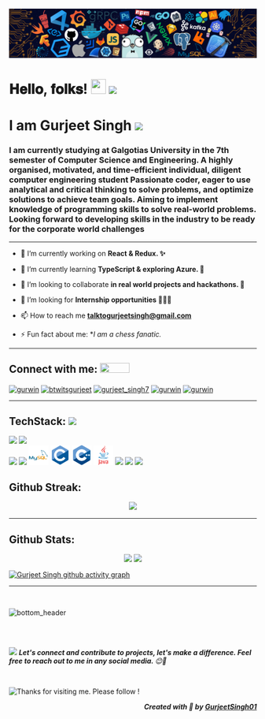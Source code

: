 
![Github Banner](https://github.com/Jaydeep-Yadav/Jaydeep-Yadav/blob/main/banner.png)


<!--<div align = "center">

  <img src = "https://i.pinimg.com/originals/ab/c4/5b/abc45b9c356fbb846632f010aa3a44ef.gif" width = "90%" height = "60%" align = "center"/>

</div>-->

<h1> 𝐇𝐞𝐥𝐥𝐨, 𝐟𝐨𝐥𝐤𝐬!  <img src="https://raw.githubusercontent.com/MartinHeinz/MartinHeinz/master/wave.gif" width="30px" height="30px" /> <img src="https://thumbs.gfycat.com/YoungWeakCanadagoose-max-1mb.gif" width="220px"></h1>

<h1> I am Gurjeet Singh <img src="https://emoji.slack-edge.com/T0172CCPGUW/party-blob/d7253707fa13e9ee.gif" width="30"/></h1>
<h3> I am currently studying at Galgotias University in the 7th semester of Computer Science and Engineering. A highly organised, motivated, and time-efficient individual, diligent computer engineering student Passionate coder, eager to use analytical and critical thinking to solve problems, and optimize solutions to achieve team goals. Aiming to implement knowledge of programming skills to solve real-world problems. Looking forward to developing skills in the industry to be ready for the corporate world challenges</h3>

---

- 🔭 I’m currently working on **React & Redux. ✨**

- 🌱 I’m currently learning **TypeScript & exploring Azure. 🚀**

- 👯 I’m looking to collaborate  **in real world projects and hackathons. 🤗**

- 🤝 I’m looking for **Internship opportunities 🧑‍💻🔥**

- 📫 How to reach me **talktogurjeetsingh@gmail.com**

- ⚡ Fun fact about me: **I am a chess fanatic.*

---

 ## **Connect with me:**  <img src='https://raw.githubusercontent.com/ShahriarShafin/ShahriarShafin/main/Assets/handshake.gif' width="60" height="20"> </h3>
<p align="left">
<a href="https://linkedin.com/in/gurwin" target="blank"><img align="center" src="https://raw.githubusercontent.com/rahuldkjain/github-profile-readme-generator/master/src/images/icons/Social/linked-in-alt.svg" alt="gurwin" height="30" width="40" /></a>
<a href="https://instagram.com/btwitsgurjeet" target="blank"><img align="center" src="https://raw.githubusercontent.com/rahuldkjain/github-profile-readme-generator/master/src/images/icons/Social/instagram.svg" alt="btwitsgurjeet" height="30" width="40" /></a>
<a href="https://www.hackerrank.com/gurjeet_singh7" target="blank"><img align="center" src="https://raw.githubusercontent.com/rahuldkjain/github-profile-readme-generator/master/src/images/icons/Social/hackerrank.svg" alt="gurjeet_singh7" height="30" width="40" /></a>
<a href="https://www.leetcode.com/gurwin" target="blank"><img align="center" src="https://raw.githubusercontent.com/rahuldkjain/github-profile-readme-generator/master/src/images/icons/Social/leet-code.svg" alt="gurwin" height="30" width="40" /></a>
<a href="https://auth.geeksforgeeks.org/user/gurwin" target="blank"><img align="center" src="https://raw.githubusercontent.com/rahuldkjain/github-profile-readme-generator/master/src/images/icons/Social/geeks-for-geeks.svg" alt="gurwin" height="30" width="40" /></a>
</p>

---


<!-- <h3 align="left">Languages and Tools:</h3>
<p align="left"> <a href="https://developer.android.com" target="_blank" rel="noreferrer"> <img src="https://raw.githubusercontent.com/devicons/devicon/master/icons/android/android-original-wordmark.svg" alt="android" width="40" height="40"/> </a> <a href="https://www.w3schools.com/css/" target="_blank" rel="noreferrer"> <img src="https://raw.githubusercontent.com/devicons/devicon/master/icons/css3/css3-original-wordmark.svg" alt="css3" width="40" height="40"/> </a> <a href="https://www.djangoproject.com/" target="_blank" rel="noreferrer"> <img src="https://raw.githubusercontent.com/devicons/devicon/master/icons/django/django-original.svg" alt="django" width="40" height="40"/> </a> <a href="https://flutter.dev" target="_blank" rel="noreferrer"> <img src="https://www.vectorlogo.zone/logos/flutterio/flutterio-icon.svg" alt="flutter" width="40" height="40"/> </a> <a href="https://git-scm.com/" target="_blank" rel="noreferrer"> <img src="https://www.vectorlogo.zone/logos/git-scm/git-scm-icon.svg" alt="git" width="40" height="40"/> </a> <a href="https://www.w3.org/html/" target="_blank" rel="noreferrer"> <img src="https://raw.githubusercontent.com/devicons/devicon/master/icons/html5/html5-original-wordmark.svg" alt="html5" width="40" height="40"/> </a> <a href="https://www.java.com" target="_blank" rel="noreferrer"> <img src="https://raw.githubusercontent.com/devicons/devicon/master/icons/java/java-original.svg" alt="java" width="40" height="40"/> </a> <a href="https://developer.mozilla.org/en-US/docs/Web/JavaScript" target="_blank" rel="noreferrer"> <img src="https://raw.githubusercontent.com/devicons/devicon/master/icons/javascript/javascript-original.svg" alt="javascript" width="40" height="40"/> </a> <a href="https://www.mongodb.com/" target="_blank" rel="noreferrer"> <img src="https://raw.githubusercontent.com/devicons/devicon/master/icons/mongodb/mongodb-original-wordmark.svg" alt="mongodb" width="40" height="40"/> </a> <a href="https://www.mysql.com/" target="_blank" rel="noreferrer"> <img src="https://raw.githubusercontent.com/devicons/devicon/master/icons/mysql/mysql-original-wordmark.svg" alt="mysql" width="40" height="40"/> </a> <a href="https://nodejs.org" target="_blank" rel="noreferrer"> <img src="https://raw.githubusercontent.com/devicons/devicon/master/icons/nodejs/nodejs-original-wordmark.svg" alt="nodejs" width="40" height="40"/> </a> <a href="https://opencv.org/" target="_blank" rel="noreferrer"> <img src="https://www.vectorlogo.zone/logos/opencv/opencv-icon.svg" alt="opencv" width="40" height="40"/> </a> <a href="https://pandas.pydata.org/" target="_blank" rel="noreferrer"> <img src="https://raw.githubusercontent.com/devicons/devicon/2ae2a900d2f041da66e950e4d48052658d850630/icons/pandas/pandas-original.svg" alt="pandas" width="40" height="40"/> </a> <a href="https://www.python.org" target="_blank" rel="noreferrer"> <img src="https://raw.githubusercontent.com/devicons/devicon/master/icons/python/python-original.svg" alt="python" width="40" height="40"/> </a> <a href="https://reactjs.org/" target="_blank" rel="noreferrer"> <img src="https://raw.githubusercontent.com/devicons/devicon/master/icons/react/react-original-wordmark.svg" alt="react" width="40" height="40"/> </a> </p> -->



## **TechStack:** <img src = "https://media2.giphy.com/media/QssGEmpkyEOhBCb7e1/giphy.gif?cid=ecf05e47a0n3gi1bfqntqmob8g9aid1oyj2wr3ds3mg700bl&rid=giphy.gif" width = 30> 
<code><img height="40" src="https://i.giphy.com/media/XAxylRMCdpbEWUAvr8/giphy.webp"></code>
<code><img height="40" src="https://i.giphy.com/media/fsEaZldNC8A1PJ3mwp/giphy.webp"></code>
<code> <img src="https://media3.giphy.com/media/ln7z2eWriiQAllfVcn/200w.webp" height="40"></code>
<code><img height="40" src="https://i.giphy.com/media/eNAsjO55tPbgaor7ma/200w.webp"></code>
<code><img height="40" src="https://raw.githubusercontent.com/devicons/devicon/2ae2a900d2f041da66e950e4d48052658d850630/icons/mysql/mysql-original-wordmark.svg"></code>
<code><img height="40" src="https://raw.githubusercontent.com/devicons/devicon/master/icons/c/c-original.svg"></code>
<code><img height="40" src="https://raw.githubusercontent.com/devicons/devicon/master/icons/cplusplus/cplusplus-original.svg"></code>
<code><img height="40" src="https://raw.githubusercontent.com/devicons/devicon/2ae2a900d2f041da66e950e4d48052658d850630/icons/java/java-original-wordmark.svg"></code>
<code><img height="20" src="https://i.giphy.com/media/kH1DBkPNyZPOk0BxrM/giphy.webp"></code>
<code><img height="40" src="https://i.giphy.com/media/KzJkzjggfGN5Py6nkT/giphy.webp"></code>
<code><img height="40" src="https://i.giphy.com/media/kdFc8fubgS31b8DsVu/giphy.webp"></code> 


## **Github Streak:**
<p align = "center">
  <img src = "https://github-readme-streak-stats.herokuapp.com/?user=GurjeetSingh01&line_height=40&theme=algolia">
</p>

<!-- <br>
<p><img align="left" src="https://github-readme-stats.vercel.app/api/top-langs?username=gurjeetsingh01&show_icons=true&locale=en&layout=compact&theme=dark" alt="gurjeetsingh01"/></p> -->
<!-- <p><img align="center" src="https://github-readme-streak-stats.herokuapp.com/?user=gurjeetsingh01&theme=dark" alt="gurjeetsingh01"/></p>
 -->

---

<!-- ## **GitHub Stats:**

<p align="center">
 
 <img src="https://github-readme-stats.vercel.app/api?username=GurjeetSingh01&show_icons=true&hide_border=true&bg_color=00000000&text_color=3498db&hide=issues&" alt="Gurjeet Singh" />
 
 <p align = "center">
  <img src = "https://activity-graph.herokuapp.com/graph?username=GurjeetSingh01&theme=algolia" align = "center">
</p>
 -->
## **Github Stats:**

<p align="center">
  
  <img src="https://github-readme-stats.vercel.app/api?username=GurjeetSingh01&hide=stars&show_icons=true&line_height=48&theme=algolia">
  <img src="https://github-readme-stats.vercel.app/api/top-langs/?username=GurjeetSingh01&count_private=true&line_height=40&theme=algolia">
  
  
 <!-- <p align = "center">
  <img src = "https://activity-graph.herokuapp.com/graph?username=GurjeetSingh01&theme=react-dark" align = "center">
</p> -->
  [![Gurjeet Singh github activity graph](https://activity-graph.herokuapp.com/graph?username=GurjeetSingh01&theme=react-dark)](https://github.com/ashutosh00710/github-readme-activity-graph)

 ---

<br>

![bottom_header](https://user-images.githubusercontent.com/55250674/173758775-ec41c80a-7b8f-409d-b97a-c5be0a1f165f.svg)
 
 <br>
 <br>

<img src="https://media.giphy.com/media/LnQjpWaON8nhr21vNW/giphy.gif" width="60"> <em><b>Let's connect and contribute to projects, let's make a difference. Feel free to reach out to me in any social media. </b> 😊💜</em>

<br>

<img height="120" alt="Thanks for visiting me. Please follow !" width="100%" src="https://raw.githubusercontent.com/BrunnerLivio/brunnerlivio/master/images/marquee.svg" /> <br />

<p align="right" > <em><b>Created with 🖤 by <a href="https://github.com/GurjeetSingh01">GurjeetSingh01</a></p></b></em>

<!-- <p align="right" > <img src="https://komarev.com/ghpvc/?username=GurjeetSingh01&label=Profile%20views&color=0e75b6&style=flat" alt="GurjeetSingh01" /> </p> -->
  
